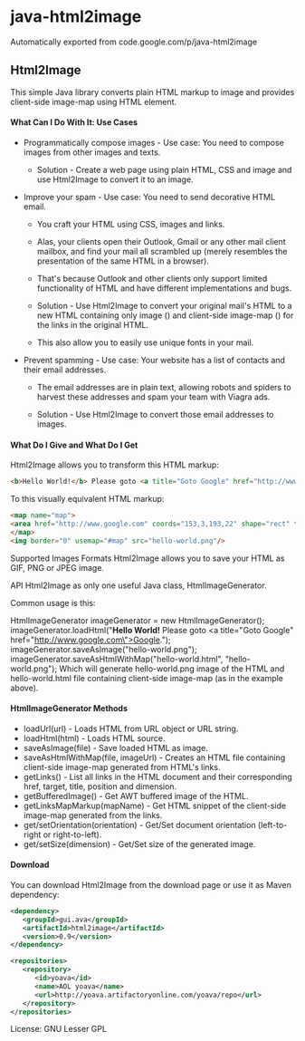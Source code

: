 # java-html2image
Automatically exported from code.google.com/p/java-html2image

## Html2Image

This simple Java library converts plain HTML markup to image and provides client-side image-map using HTML <map> element.

#### What Can I Do With It: Use Cases

* Programmatically compose images - Use case: You need to compose images from other images and texts.

   - Solution - Create a web page using plain HTML, CSS and image and use Html2Image to convert it to an image.

* Improve your spam - Use case: You need to send decorative HTML email.

   - You craft your HTML using CSS, images and links.

   - Alas, your clients open their Outlook, Gmail or any other mail client mailbox, and find your mail all scrambled up (merely resembles the presentation of the same HTML in a browser).

   - That's because Outlook and other clients only support limited functionality of HTML and have different implementations and bugs.

   - Solution - Use Html2Image to convert your original mail's HTML to a new HTML containing only image (<img/>) and client-side image-map (<map/>) for the links in the original HTML.

   - This also allow you to easily use unique fonts in your mail.

* Prevent spamming - Use case: Your website has a list of contacts and their email addresses.

   - The email addresses are in plain text, allowing robots and spiders to harvest these addresses and spam your team with Viagra ads.

   - Solution - Use Html2Image to convert those email addresses to images.

#### What Do I Give and What Do I Get

Html2Image allows you to transform this HTML markup:

```html
<b>Hello World!</b> Please goto <a title="Goto Google" href="http://www.google.com">Google</a>.
```
To this visually equivalent HTML markup:

```html
<map name="map">
<area href="http://www.google.com" coords="153,3,193,22" shape="rect" title="Goto Google">
</map>
<img border="0" usemap="#map" src="hello-world.png"/>
```

Supported Images Formats
Html2Image allows you to save your HTML as GIF, PNG or JPEG image.

API
Html2Image as only one useful Java class, HtmlImageGenerator.

Common usage is this:

HtmlImageGenerator imageGenerator = new HtmlImageGenerator();
imageGenerator.loadHtml("<b>Hello World!</b> Please goto <a title=\"Goto Google\" href=\"http://www.google.com\">Google</a>.");
imageGenerator.saveAsImage("hello-world.png");
imageGenerator.saveAsHtmlWithMap("hello-world.html", "hello-world.png");
Which will generate hello-world.png image of the HTML and hello-world.html file containing client-side image-map <map> (as in the example above).

#### HtmlImageGenerator Methods

* loadUrl(url) - Loads HTML from URL object or URL string.
* loadHtml(html) - Loads HTML source.
* saveAsImage(file) - Save loaded HTML as image.
* saveAsHtmlWithMap(file, imageUrl) - Creates an HTML file containing client-side image-map <map> generated from HTML's links.
* getLinks() - List all links in the HTML document and their corresponding href, target, title, position and dimension.
* getBufferedImage() - Get AWT buffered image of the HTML.
* getLinksMapMarkup(mapName) - Get HTML snippet of the client-side image-map <map> generated from the links.
* get/setOrientation(orientation) - Get/Set document orientation (left-to-right or right-to-left).
* get/setSize(dimension) - Get/Set size of the generated image.

#### Download
You can download Html2Image from the download page or use it as Maven dependency:

```xml
<dependency>
   <groupId>gui.ava</groupId>
   <artifactId>html2image</artifactId>
   <version>0.9</version>
</dependency>

<repositories>
   <repository>
      <id>yoava</id>
      <name>AOL yoava</name>
      <url>http://yoava.artifactoryonline.com/yoava/repo</url>
   </repository>
</repositories>
```

License: GNU Lesser GPL
